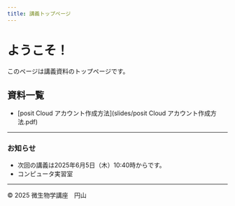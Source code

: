 ```yaml
---
title: 講義トップページ
---
```


# ようこそ！

このページは講義資料のトップページです。

## 資料一覧

- [posit Cloud アカウント作成方法](slides/posit Cloud アカウント作成方法.pdf)

---

### お知らせ

- 次回の講義は2025年6月5日（木）10:40時からです。
- コンピュータ実習室 

---

© 2025 微生物学講座　円山

